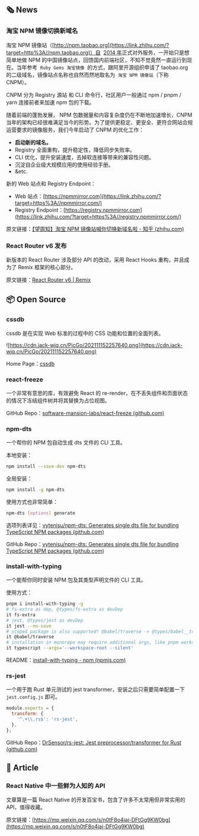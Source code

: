## 🗞 News

### 淘宝 NPM 镜像切换新域名

淘宝 NPM 镜像站（[http://npm.taobao.org](https://link.zhihu.com/?target=http%3A//npm.taobao.org)）自  [2014 年](https://link.zhihu.com/?target=https%3A//www.yuque.com/egg/data/taobaonpm%237f2e)正式对外服务，一开始只是想简单地做 NPM 的中国镜像站点，回馈国内前端社区，不知不觉竟然一直运行到现在。当年参考  `Ruby Gems 淘宝镜像`  的方式，跟阿里开源组织申请了 taobao.org 的二级域名，镜像站点名称也自然而然地取名为  `淘宝 NPM 镜像站`（下称 CNPM）。

CNPM 分为 Registry 源站 和 CLI 命令行，社区用户一般通过 npm / pnpm / yarn 连接前者来加速 npm 包的下载。

随着前端的蓬勃发展， NPM 包数据量和内容复杂度仍在不断地加速增长，CNPM 当年的架构已经很难满足当今的形势。为了提供更稳定、更安全、更符合网站合规运营要求的镜像服务，我们今年启动了 CNPM 的优化工作：

- **启动新的域名。**
- Registry 全面重构，提升稳定性，降低同步失败率。
- CLI 优化，提升安装速度，去掉软连接等带来的兼容性问题。
- 沉淀自企业级大规模应用的使用经验手册。
- &etc.

新的 Web 站点和 Registry Endpoint：

- Web 站点：[https://npmmirror.com](https://link.zhihu.com/?target=https%3A//npmmirror.com/)
- Registry Endpoint：[https://registry.npmmirror.com](https://link.zhihu.com/?target=https%3A//registry.npmmirror.com/)

原文链接：[【望周知】淘宝 NPM 镜像站喊你切换新域名啦 - 知乎 (zhihu.com)](https://zhuanlan.zhihu.com/p/430580607)

### React Router v6 发布

新版本的 React Router 涉及部分 API 的改动，采用 React Hooks 重构，并且成为了 Remix 框架的核心部分。

原文链接：[React Router v6 | Remix](https://remix.run/blog/react-router-v6)

## 📦 Open Source

### cssdb

cssdb 是在实现 Web 标准的过程中的 CSS 功能和位置的全面列表。

![https://cdn.jack-wjq.cn/PicGo/202111152257640.png](https://cdn.jack-wjq.cn/PicGo/202111152257640.png)

Home Page：[cssdb](https://cssdb.org/)

### react-freeze

一个非常有意思的库，有效避免 React 的 re-render，在不丢失组件和页面状态的情况下冻结组件树并将其替换为占位视图。

GitHub Repo：[software-mansion-labs/react-freeze (github.com)](https://github.com/software-mansion-labs/react-freeze)

### npm-dts

一个帮你的 NPM 包自动生成 dts 文件的 CLI 工具。

本地安装：

```bash
npm install --save-dev npm-dts
```

全局安装：

```bash
npm install -g npm-dts
```

使用方式也非常简单：

```bash
npm-dts [options] generate
```

选项列表详见：[vytenisu/npm-dts: Generates single dts file for bundling TypeScript NPM packages (github.com)](https://github.com/vytenisu/npm-dts#supported-options)

GitHub Repo：[vytenisu/npm-dts: Generates single dts file for bundling TypeScript NPM packages (github.com)](https://github.com/vytenisu/npm-dts)

### install-with-typing

一个能帮你同时安装 NPM 包及其类型声明文件的 CLI 工具。

使用方式：

```bash
pnpm i install-with-typing -g
# fs-extra as dep, @types/fs-extra as devDep
it fs-extra
# jest, @types/jest as devDep
it jest --no-save
# scoped package is also supported! @babel/traverse -> @types/babel__traverse
it @babel/traverse
# installation in monorepo may require additional args, like pnpm workspace
it typescript --args='--workspace-root --silent'
```

README：[install-with-typing - npm (npmjs.com)](https://www.npmjs.com/package/install-with-typing)

### rs-jest

一个用于跑 Rust 单元测试的 jest transformer，安装之后只需要简单配置一下 `jest.config.js` 即可。

```jsx
module.exports = {
  transform: {
    '^.+\\.rs$': 'rs-jest',
  },
};
```

GitHub Repo：[DrSensor/rs-jest: Jest preprocessor/transformer for Rust (github.com)](https://github.com/DrSensor/rs-jest)

## 📑 Article

### React Native 中一些鲜为人知的 API

文章算是一篇 React Native 的开发百宝书，包含了许多不太常用但非常实用的 API，值得收藏。

原文链接：[https://mp.weixin.qq.com/s/n0tF8o4jaj-DFtGg9KW0bg](https://mp.weixin.qq.com/s/n0tF8o4jaj-DFtGg9KW0bg)
